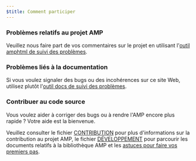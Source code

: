 ```yaml
---
$title: Comment participer
---
```


### Problèmes relatifs au projet AMP

Veuillez nous faire part de vos commentaires sur le projet en utilisant l'[outil amphtml de suivi des problèmes](https://github.com/ampproject/amphtml/issues).

### Problèmes liés à la documentation

Si vous voulez signaler des bugs ou des incohérences sur ce site Web, utilisez plutôt l'[outil docs de suivi des problèmes](https://github.com/ampproject/docs/issues).

### Contribuer au code source

Vous voulez aider à corriger des bugs ou à rendre l'AMP encore plus rapide ? Votre aide est la bienvenue.

Veuillez consulter le fichier [CONTRIBUTION](https://github.com/ampproject/amphtml/blob/master/CONTRIBUTING.md) pour plus d'informations sur la contribution au projet AMP, le fichier [DÉVELOPPEMENT](https://github.com/ampproject/amphtml/blob/master/contributing/DEVELOPING.md) pour parcourir les documents relatifs à la bibliothèque AMP et les [astuces pour faire vos premiers pas](https://github.com/ampproject/amphtml/blob/master/contributing/DEVELOPING.md#starter-issues).

